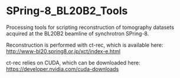 # SPring-8_BL20B2_Tools
Processing tools for scripting reconstruction of tomography datasets acquired at the BL20B2 beamline of synchrotron SPring-8.

Reconstruction is performed with ct-rec, which is available here:
http://www-bl20.spring8.or.jp/xct/index-e.html

ct-rec relies on CUDA, which can be downloaded here:
https://developer.nvidia.com/cuda-downloads 
